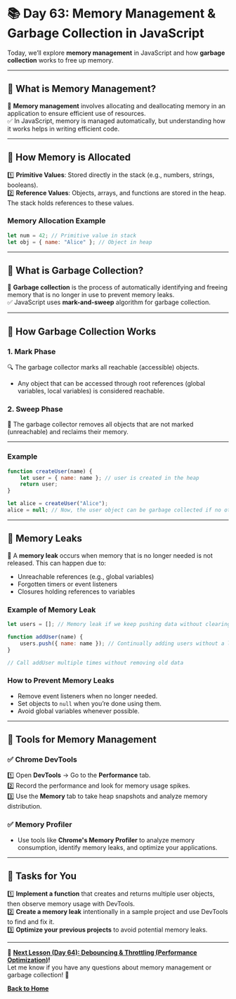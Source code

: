 # **📚 Day 63: Memory Management & Garbage Collection in JavaScript**  

Today, we’ll explore **memory management** in JavaScript and how **garbage collection** works to free up memory.  

---

## **🔹 What is Memory Management?**  

📌 **Memory management** involves allocating and deallocating memory in an application to ensure efficient use of resources.  
✅ In JavaScript, memory is managed automatically, but understanding how it works helps in writing efficient code.

---

## **🔹 How Memory is Allocated**  

1️⃣ **Primitive Values**: Stored directly in the stack (e.g., numbers, strings, booleans).  
2️⃣ **Reference Values**: Objects, arrays, and functions are stored in the heap. The stack holds references to these values.  

### **Memory Allocation Example**  
```js
let num = 42; // Primitive value in stack
let obj = { name: "Alice" }; // Object in heap
```

---

## **🔹 What is Garbage Collection?**  

📌 **Garbage collection** is the process of automatically identifying and freeing memory that is no longer in use to prevent memory leaks.  
✅ JavaScript uses **mark-and-sweep** algorithm for garbage collection.  

---

## **🔹 How Garbage Collection Works**  

### 1. **Mark Phase**  
🔍 The garbage collector marks all reachable (accessible) objects.  
- Any object that can be accessed through root references (global variables, local variables) is considered reachable.

### 2. **Sweep Phase**  
🧹 The garbage collector removes all objects that are not marked (unreachable) and reclaims their memory.  

---

### **Example**  
```js
function createUser(name) {
    let user = { name: name }; // user is created in the heap
    return user;
}

let alice = createUser("Alice");
alice = null; // Now, the user object can be garbage collected if no other reference exists
```

---

## **🔹 Memory Leaks**  
📌 A **memory leak** occurs when memory that is no longer needed is not released. This can happen due to:  
- Unreachable references (e.g., global variables)
- Forgotten timers or event listeners
- Closures holding references to variables

### **Example of Memory Leak**  
```js
let users = []; // Memory leak if we keep pushing data without clearing

function addUser(name) {
    users.push({ name: name }); // Continually adding users without a limit
}

// Call addUser multiple times without removing old data
```

### **How to Prevent Memory Leaks**  
- Remove event listeners when no longer needed.  
- Set objects to `null` when you’re done using them.  
- Avoid global variables whenever possible.  

---

## **🔹 Tools for Memory Management**  

### ✅ **Chrome DevTools**  
1️⃣ Open **DevTools** → Go to the **Performance** tab.  
2️⃣ Record the performance and look for memory usage spikes.  
3️⃣ Use the **Memory** tab to take heap snapshots and analyze memory distribution.

### ✅ **Memory Profiler**  
- Use tools like **Chrome's Memory Profiler** to analyze memory consumption, identify memory leaks, and optimize your applications.

---

## **📝 Tasks for You**  
1️⃣ **Implement a function** that creates and returns multiple user objects, then observe memory usage with DevTools.  
2️⃣ **Create a memory leak** intentionally in a sample project and use DevTools to find and fix it.  
3️⃣ **Optimize your previous projects** to avoid potential memory leaks.  

---

🎯 **[Next Lesson (Day 64): Debouncing & Throttling (Performance Optimization)](../day_64/README.md)!**  
Let me know if you have any questions about memory management or garbage collection! 🚀

[**Back to Home**](../../../README.md)